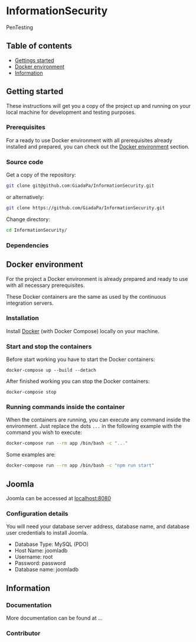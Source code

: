 # InformationSecurity
PenTesting

## Table of contents

- [Gettings started](#getting-started)
- [Docker environment](#docker-environment)
- [Information](#information)

## Getting started

These instructions will get you a copy of the project up and running
on your local machine for development and testing purposes.

### Prerequisites

For a ready to use Docker environment with all prerequisites already installed and prepared, you can check out the [Docker environment](#docker-environment) section.

### Source code

Get a copy of the repository:

```bash
git clone git@github.com:GiadaPa/InformationSecurity.git
```
or alternatively:
```bash
git clone https://github.com/GiadaPa/InformationSecurity.git
```

Change directory:

```bash
cd InformationSecurity/
```

### Dependencies

## Docker environment

For the project a Docker environment is already prepared and ready to use with all necessary prerequisites.

These Docker containers are the same as used by the continuous integration servers.

### Installation

Install [Docker](https://docs.docker.com/install/) (with Docker Compose) locally on your machine.

### Start and stop the containers

Before start working you have to start the Docker containers:

```
docker-compose up --build --detach
```

After finished working you can stop the Docker containers:

```
docker-compose stop
```

### Running commands inside the container

When the containers are running, you can execute any command inside the environment. Just replace the dots `...` in the following example with the command you wish to execute:

```bash
docker-compose run --rm app /bin/bash -c "..."
```

Some examples are:

```bash
docker-compose run --rm app /bin/bash -c "npm run start"
```

## Joomla

Joomla can be accessed at [localhost:8080](localhost:8080)

### Configuration details

You will need your database server address, database name, and database user credentials to install Joomla.

- Database Type: MySQL (PDO)
- Host Name: joomladb
- Username: root
- Password: password
- Database name: joomladb

## Information

### Documentation

More documentation can be found at ...

### Contributor
